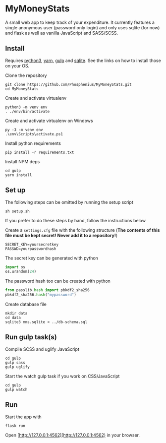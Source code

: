 # MyMoneyStats
A small web app to keep track of your expenditure. It currently features a single anonymous user (password only login) and only uses sqlite (for now) and flask as 
well as vanilla JavaScript and SASS/SCSS.

## Install
Requires [python3](https://www.python.org/downloads/), [yarn](https://yarnpkg.com/lang/en/docs/install/), [gulp](https://gulpjs.com/) and [sqlite](https://www.sqlite.org/download.html).
See the links on how to install those on your OS.

Clone the repository
```
git clone https://github.com/Phosphenius/MyMoneyStats.git
cd MyMoneyStats
```
Create and activate virtualenv
```
python3 -m venv env
. ./env/bin/activate
```
Create and activate virtualenv on Windows
```
py -3 -m venv env
.\env\Scripts\activate.ps1
```
Install python requirements
```
pip install -r requirements.txt
```
Install NPM deps
```
cd gulp
yarn install
```
## Set up
The following steps can be omitted by running the setup script
```
sh setup.sh
```
If you prefer to do these steps by hand, follow the instructions below  
  
Create a `settings.cfg` file with the following structure (__The contents of this file must be kept secret! Never add it to a repository!__)
```
SECRET_KEY=yoursecretkey
PASSWD=yourpasswordhash
```
The secret key can be generated with python
```python
import os
os.urandom(24)
```
The password hash too can be created with python
```python
from passlib.hash import pbkdf2_sha256
pbkdf2_sha256.hash("mypassword")
```
Create database file
```
mkdir data
cd data
sqlite3 mms.sqlite < ../db-schema.sql
```
## Run gulp task(s)
Compile SCSS and uglify JavaScript
```
cd gulp
gulp sass
gulp uglify
```
Start the watch gulp task if you work on CSS/JavaScript
```
cd gulp
gulp watch
```
## Run
Start the app with
```
flask run
```
Open [http://127.0.0.1:4562](http://127.0.0.1:4562) in your browser.
